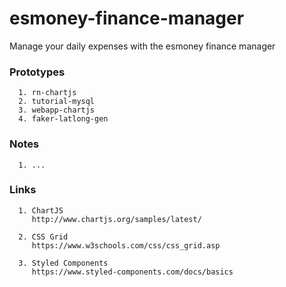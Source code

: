 # esmoney-finance-manager
Manage your daily expenses with the esmoney finance manager


### Prototypes

      1. rn-chartjs
      2. tutorial-mysql
      3. webapp-chartjs
      4. faker-latlong-gen

### Notes
      
      1. ...
              

### Links

      1. ChartJS
         http://www.chartjs.org/samples/latest/

      2. CSS Grid
         https://www.w3schools.com/css/css_grid.asp

      3. Styled Components
         https://www.styled-components.com/docs/basics
